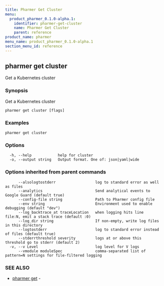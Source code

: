 ```yaml
---
title: Pharmer Get Cluster
menu:
  product_pharmer_0.1.0-alpha.1:
    identifier: pharmer-get-cluster
    name: Pharmer Get Cluster
    parent: reference
product_name: pharmer
menu_name: product_pharmer_0.1.0-alpha.1
section_menu_id: reference
---
```

## pharmer get cluster

Get a Kubernetes cluster

### Synopsis


Get a Kubernetes cluster

```
pharmer get cluster [flags]
```

### Examples

```
pharmer get cluster
```

### Options

```
  -h, --help            help for cluster
  -o, --output string   Output format. One of: json|yaml|wide
```

### Options inherited from parent commands

```
      --alsologtostderr                  log to standard error as well as files
      --analytics                        Send analytical events to Google Guard (default true)
      --config-file string               Path to Pharmer config file
      --env string                       Environment used to enable debugging (default "dev")
      --log_backtrace_at traceLocation   when logging hits line file:N, emit a stack trace (default :0)
      --log_dir string                   If non-empty, write log files in this directory
      --logtostderr                      log to standard error instead of files (default true)
      --stderrthreshold severity         logs at or above this threshold go to stderr (default 2)
  -v, --v Level                          log level for V logs
      --vmodule moduleSpec               comma-separated list of pattern=N settings for file-filtered logging
```

### SEE ALSO
* [pharmer get](/docs/reference/pharmer_get.md)	 - 

